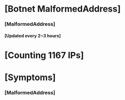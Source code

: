 # [Botnet MalformedAddress]
### [MalformedAddress]
#### [Updated every 2~3 hours]

# [Counting 1167 IPs]

# [Symptoms] 
###   [MalformedAddress]
